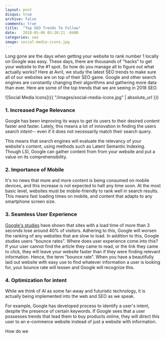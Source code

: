 ```yaml
---
layout: post
disqus: true
archive: false
comments: true
title:  "Top SEO Trends To Follow"
date:   2018-05-06 03:20:21 -0400
categories: seo
image: social-media-icons.jpg
---
```


Long gone are the days when getting your website to rank number 1 locally on Google was easy. These days, there are thousands of "hacks" to get your website to the #1 spot. So how do you manage all to figure out what actually works? Here at Avril, we study the latest SEO trends to make sure all of our websites are on top of their SEO game. Google and other search engines are constantly changing their algorithms and gathering more data than ever. Here are some of the top trends that we are seeing in 2018 SEO.

![Social Media Icons]({{ "/images/social-media-icons.jpg" | absolute_url }})

### 1. Increased Page Relevance

Google has been improving its ways to get its users to their desired *content* faster and faster. Lately, this means a lot of innovation in finding the users search *intent*-- even if it does not necessarily match their search query.

This means that search engines will evaluate the relevancy of your website's content, using methods such as Latent Semantic Indexing. Though LSI, Google can gather content from from your website and put a value on its comprehensibility.

### 2. Importance of Mobile

It's no news that more and more content is being consumed on mobile devices, and this increase is not expected to halt any time soon. At the most basic level, websites must be mobile-friendly to rank well in search results. This means fast loading times on mobile, and content that adapts to any smartphone screen size.

### 3. Seamless User Experience

[Google's studies](https://blog.kissmetrics.com/loading-time/) have shown that sites with a load time of more than 3 seconds lose around 40% of visitors. Adhering to this, Google will worsen the ranking of any websites that are slow to load. In addition to this, Google  studies users "bounce rates". Where does user experience come into this? If your user cannot find the article they came to read, or the link they came to click, they will leave your website faster than if they were finding relevant information. Hence, the term "bounce rate". When you have a beautifully laid out website with easy use to find whatever information a user is looking for, your bounce rate will lessen and Google will recognize this.

### 4. Optimization for intent

While we think of AI as some far-away and futuristic technology, it is actually being implemented into the web and SEO as we speak. 

For example, Google has developed process to identify a user's intent, despite the presence of certain keywords. If Google sees that a user possesses trends that lead them to buy products online, they will direct this user to an e-commerce website instead of just a website with information. 

How do we 



